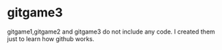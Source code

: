# gitgame3


gitgame1,gitgame2 and gitgame3 do not include any code. I created them just to learn how github works.
